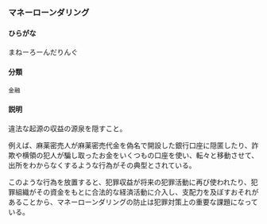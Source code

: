 <div style="display:none;">

## [あ行](securities-terms?id=あ行)
## [か行](securities-terms?id=か行)
## [さ行](securities-terms?id=さ行)
## [た行](securities-terms?id=た行)
## [な行](securities-terms?id=な行)
## [は行](securities-terms?id=は行)
## [ま行](securities-terms?id=ま行)

</div>

### マネーローンダリング

#### ひらがな

まねーろーんだりんぐ

#### 分類

`金融`

#### 説明

違法な起源の収益の源泉を隠すこと。
例えば、麻薬密売人が麻薬密売代金を偽名で開設した銀行口座に隠匿したり、詐欺や横領の犯人が騙し取ったお金をいくつもの口座を使い、転々と移動させて、出所をわからなくするような行為がその典型とされている。
このような行為を放置すると、犯罪収益が将来の犯罪活動に再び使われたり、犯罪組織がその資金をもとに合法的な経済活動に介入し、支配力を及ぼすおそれがあることから、マネーローンダリングの防止は犯罪対策上の重要な課題になっている。

<div style="display:none;">

## [や行](securities-terms?id=や行)
## [ら行](securities-terms?id=ら行)
## [わ行](securities-terms?id=わ行)
## [英数字・記号](securities-terms?id=英数字・記号)

</div>

